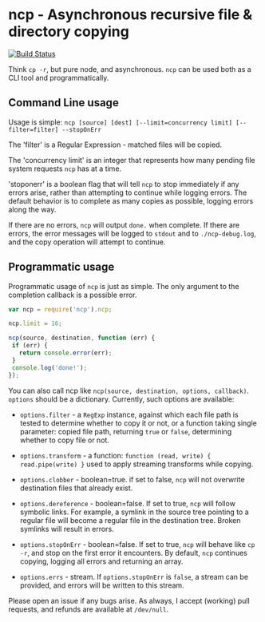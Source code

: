 # ncp - Asynchronous recursive file & directory copying

[![Build Status](https://secure.travis-ci.org/AvianFlu/ncp.png)](http://travis-ci.org/AvianFlu/ncp)

Think `cp -r`, but pure node, and asynchronous.  `ncp` can be used both as a CLI tool and programmatically.

## Command Line usage

Usage is simple: `ncp [source] [dest] [--limit=concurrency limit]
[--filter=filter] --stopOnErr`

The 'filter' is a Regular Expression - matched files will be copied.

The 'concurrency limit' is an integer that represents how many pending file system requests `ncp` has at a time.

'stoponerr' is a boolean flag that will tell `ncp` to stop immediately if any
errors arise, rather than attempting to continue while logging errors. The default behavior is to complete as many copies as possible, logging errors along the way.

If there are no errors, `ncp` will output `done.` when complete.  If there are errors, the error messages will be logged to `stdout` and to `./ncp-debug.log`, and the copy operation will attempt to continue.

## Programmatic usage

Programmatic usage of `ncp` is just as simple.  The only argument to the completion callback is a possible error.  

```javascript
var ncp = require('ncp').ncp;

ncp.limit = 16;

ncp(source, destination, function (err) {
 if (err) {
   return console.error(err);
 }
 console.log('done!');
});
```

You can also call ncp like `ncp(source, destination, options, callback)`. 
`options` should be a dictionary. Currently, such options are available:

  * `options.filter` - a `RegExp` instance, against which each file path is
  tested to determine whether to copy it or not, or a function taking single
  parameter: copied file path, returning `true` or `false`, determining
  whether to copy file or not.

  * `options.transform` - a function: `function (read, write) { read.pipe(write) }`
  used to apply streaming transforms while copying.

  * `options.clobber` - boolean=true. if set to false, `ncp` will not overwrite 
  destination files that already exist.

  * `options.dereference` - boolean=false. If set to true, `ncp` will follow symbolic
  links. For example, a symlink in the source tree pointing to a regular file
  will become a regular file in the destination tree. Broken symlinks will result in
  errors.

  * `options.stopOnErr` - boolean=false.  If set to true, `ncp` will behave like `cp -r`,
  and stop on the first error it encounters. By default, `ncp` continues copying, logging all
  errors and returning an array.

  * `options.errs` - stream. If `options.stopOnErr` is `false`, a stream can be provided, and errors will be written to this stream.

Please open an issue if any bugs arise.  As always, I accept (working) pull requests, and refunds are available at `/dev/null`.
